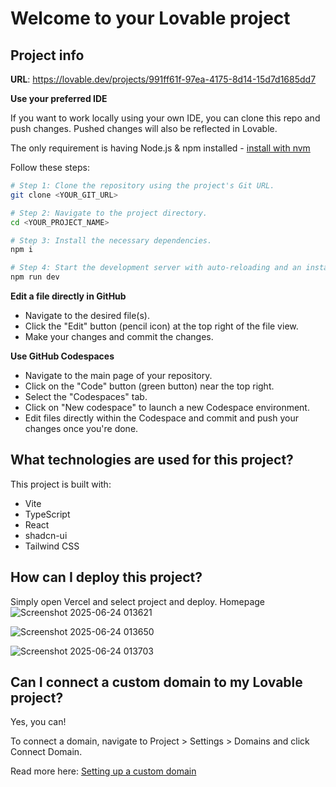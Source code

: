 # Welcome to your Lovable project 

## Project info

**URL**: https://lovable.dev/projects/991ff61f-97ea-4175-8d14-15d7d1685dd7

**Use your preferred IDE**

If you want to work locally using your own IDE, you can clone this repo and push changes. Pushed changes will also be reflected in Lovable.

The only requirement is having Node.js & npm installed - [install with nvm](https://github.com/nvm-sh/nvm#installing-and-updating)

Follow these steps:

```sh
# Step 1: Clone the repository using the project's Git URL.
git clone <YOUR_GIT_URL>

# Step 2: Navigate to the project directory.
cd <YOUR_PROJECT_NAME>

# Step 3: Install the necessary dependencies.
npm i

# Step 4: Start the development server with auto-reloading and an instant preview.
npm run dev
```

**Edit a file directly in GitHub**

- Navigate to the desired file(s).
- Click the "Edit" button (pencil icon) at the top right of the file view.
- Make your changes and commit the changes.

**Use GitHub Codespaces**

- Navigate to the main page of your repository.
- Click on the "Code" button (green button) near the top right.
- Select the "Codespaces" tab.
- Click on "New codespace" to launch a new Codespace environment.
- Edit files directly within the Codespace and commit and push your changes once you're done.

## What technologies are used for this project?

This project is built with:

- Vite
- TypeScript
- React
- shadcn-ui
- Tailwind CSS

## How can I deploy this project?

Simply open Vercel and select project and deploy.
Homepage
![Screenshot 2025-06-24 013621](https://github.com/user-attachments/assets/dd6d6da4-fb08-412d-a70f-ced8b0a85b94)

![Screenshot 2025-06-24 013650](https://github.com/user-attachments/assets/4375878e-da4c-42b0-945f-a5af157283da)

![Screenshot 2025-06-24 013703](https://github.com/user-attachments/assets/e7e8bfa6-bd78-4c6e-8241-c6b0ddafca61)


## Can I connect a custom domain to my Lovable project?

Yes, you can!

To connect a domain, navigate to Project > Settings > Domains and click Connect Domain.

Read more here: [Setting up a custom domain](https://docs.lovable.dev/tips-tricks/custom-domain#step-by-step-guide)
